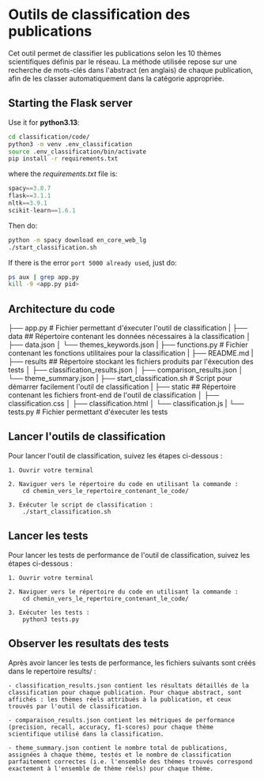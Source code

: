 # Outils de classification des publications

Cet outil permet de classifier les publications selon les 10 thèmes scientifiques définis par le réseau. La méthode utilisée repose sur une recherche de mots-clés dans l'abstract (en anglais) de chaque publication, afin de les classer automatiquement dans la catégorie appropriée.

## Starting the Flask server

Use it for **python3.13**:

```bash
cd classification/code/
python3 -m venv .env_classification
source .env_classification/bin/activate
pip install -r requirements.txt
```

where the *requirements.txt* file is:

```python
spacy==3.8.7
flask==3.1.1
nltk==3.9.1
scikit-learn==1.6.1
```

Then do:

```bash
python -m spacy download en_core_web_lg
./start_classification.sh
```

If there is the error ``port 5000 already used``, just do:

```bash
ps aux | grep app.py
kill -9 <app.py pid>
```

## Architecture du code

├── app.py     # Fichier permettant d'éxecuter l'outil de classification
|
├── data     ## Répertoire contenant les données nécessaires à la classification
│   ├── data.json
│   └── themes_keywords.json
|
├── functions.py     # Fichier contenant les fonctions utilitaires pour la classification
|
├── README.md
|
├── results     ## Répertoire stockant les fichiers produits par l'éxecution des tests
│   ├── classification_results.json
│   ├── comparison_results.json
│   └── theme_summary.json
|
├── start_classification.sh     # Script pour démarrer facilement l'outil de classification
|
├── static      ## Répertoire contenant les fichiers front-end de l'outil de classification
│   ├── classification.css
│   ├── classification.html
│   └── classification.js
|
└── tests.py    # Fichier permettant d'éxecuter les tests

## Lancer l'outils de classification

Pour lancer l'outil de classification, suivez les étapes ci-dessous :

    1. Ouvrir votre terminal

    2. Naviguer vers le répertoire du code en utilisant la commande :
        cd chemin_vers_le_repertoire_contenant_le_code/

    3. Exécuter le script de classification :
        ./start_classification.sh

## Lancer les tests 

Pour lancer les tests de performance de l'outil de classification, suivez les étapes ci-dessous :

    1. Ouvrir votre terminal

    2. Naviguer vers le répertoire du code en utilisant la commande :
        cd chemin_vers_le_repertoire_contenant_le_code/

    3. Exécuter les tests :
        python3 tests.py

## Observer les resultats des tests

Après avoir lancer les tests de performance, les fichiers suivants sont créés dans le repertoire results/ : 

    - classification_results.json contient les résultats détaillés de la classification pour chaque publication. Pour chaque abstract, sont affichés : les thèmes réels attribués à la publication, et ceux trouvés par l'outil de classification.
    
    - comparaison_results.json contient les métriques de performance (precision, recall, accuracy, f1-scores) pour chaque thème scientifique utilisé dans la classification.
    
    - theme_summary.json contient le nombre total de publications, assignées à chaque thème, testés et le nombre de classification parfaitement correctes (i.e. l'ensemble des thémes trouvés correspond exactement à l'ensemble de thème réels) pour chaque thème.
